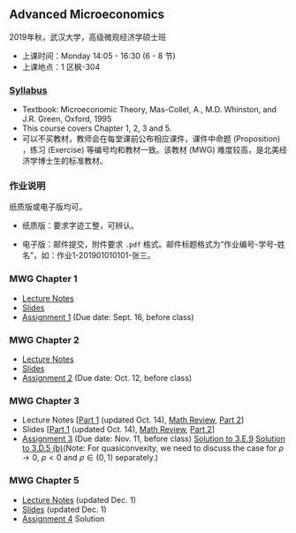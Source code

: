 ## Advanced Microeconomics

2019年秋，武汉大学，高级微观经济学硕士班

- 上课时间：Monday 14:05 - 16:30 (6 - 8 节)
- 上课地点：1 区枫-304

### [Syllabus](sherryecon.github.io/pdf/micro_syllabus.pdf)
- Textbook: Microeconomic Theory, Mas-Collel, A., M.D. Whinston, and J.R. Green, Oxford, 1995
- This course covers Chapter 1, 2, 3 and 5. 
- 可以不买教材，教师会在每堂课前公布相应课件，课件中命题 (Proposition) ，练习 (Exercise) 等编号均和教材一致。该教材 (MWG) 难度较高，是北美经济学博士生的标准教材。

### 作业说明

纸质版或电子版均可。

- 纸质版：要求字迹工整，可辨认。

- 电子版：邮件提交，附件要求 `.pdf` 格式。邮件标题格式为“作业编号-学号-姓名”，如：作业1-201901010101-张三。

### MWG Chapter 1
- [Lecture Notes](sherryecon.github.io/pdf/mwgch1.pdf)
- [Slides](sherryecon.github.io/pdf/mwgch1_slides.pdf) 
- [Assignment 1](sherryecon.github.io/pdf/micro_hw1.pdf) (Due date: Sept. 16, before class)

### MWG Chapter 2
- [Lecture Notes](sherryecon.github.io/pdf/mwgch2.pdf)
- [Slides](sherryecon.github.io/pdf/mwgch2_slides.pdf) 
- [Assignment 2](sherryecon.github.io/pdf/micro_hw2.pdf) (Due date: Oct. 12, before class)

### MWG Chapter 3
- Lecture Notes \[[Part 1](sherryecon.github.io/pdf/mwgch3_part1.pdf) (updated Oct. 14), [Math Review](sherryecon.github.io/pdf/MathReview_MaximizationProblem.pdf), [Part 2](sherryecon.github.io/pdf/mwgch3_part2.pdf)\]
- Slides \[[Part 1](sherryecon.github.io/pdf/mwgch3_slides_part1.pdf) (updated Oct. 14), [Math Review](sherryecon.github.io/pdf/MathReview_MaximizationProblem_slides.pdf), [Part 2](sherryecon.github.io/pdf/mwgch3_slides_part2.pdf)\]
- [Assignment 3](sherryecon.github.io/pdf/micro_hw3.pdf) (Due date: Nov. 11, before class) [Solution to 3.E.9](sherryecon.github.io/pdf/micro_hw3_3.E.9.pdf) [Solution to 3.D.5 (b)](sherryecon.github.io/pdf/micro_hw3_3.D.5_b.pdf)(Note: For quasiconvexity, we need to discuss the case for $\rho \to 0$, $\rho <0$ and $\rho \in (0,1)$ separately.)

### MWG Chapter 5
- [Lecture Notes](sherryecon.github.io/pdf/mwgch5.pdf) (updated Dec. 1)
- [Slides](sherryecon.github.io/pdf/mwgch5_slides.pdf) (updated Dec. 1)
- [Assignment 4](sherryecon.github.io/pdf/micro_hw4.pdf) Solution
